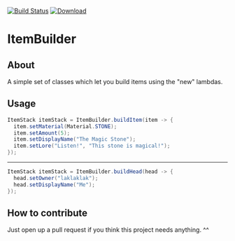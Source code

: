 [![Build Status](https://travis-ci.org/TheFreakLord/ItemBuilder.svg?branch=master)](https://travis-ci.org/TheFreakLord/ItemBuilder)
[![Download](https://api.bintray.com/packages/thefreaklord/maven/ItemBuilder/images/download.svg)](https://bintray.com/thefreaklord/maven/ItemBuilder/_latestVersion)

# ItemBuilder

## About
A simple set of classes which let you build items using the "new" lambdas.

## Usage

```Java
ItemStack itemStack = ItemBuilder.buildItem(item -> {
  item.setMaterial(Material.STONE);
  item.setAmount(5);
  item.setDisplayName("The Magic Stone");
  item.setLore("Listen!", "This stone is magical!");
});
```

---

```Java
ItemStack itemStack = ItemBuilder.buildHead(head -> {
  head.setOwner("laklaklak");
  head.setDisplayName("Me");
});
```

## How to contribute

Just open up a pull request if you think this project needs anything. ^^
